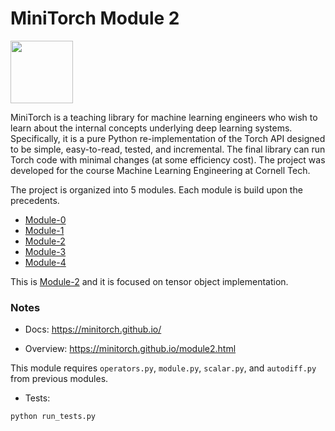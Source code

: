 # MiniTorch Module 2

<img src="https://minitorch.github.io/_images/match.png" width="100px">

MiniTorch is a teaching library for machine learning engineers who wish to learn about the internal concepts underlying deep learning systems. Specifically, it is a pure Python re-implementation of the Torch API designed to be simple, easy-to-read, tested, and incremental. The final library can run Torch code with minimal changes (at some efficiency cost). The project was developed for the course Machine Learning Engineering at Cornell Tech.

The project is organized into 5 modules. Each module is build upon the precedents.
* [Module-0](https://github.com/Mountagha/minitorch-module-0)
* [Module-1](https://github.com/Mountagha/minitorch-module-1)
* [Module-2](https://github.com/Mountagha/minitorch-module-2)
* [Module-3](https://github.com/Mountagha/minitorch-module-3)
* [Module-4](https://github.com/Mountagha/minitorch-module-4)

This is [Module-2](https://github.com/Mountagha/Module-2) and it is focused on tensor object implementation.

### Notes

* Docs: https://minitorch.github.io/

* Overview: https://minitorch.github.io/module2.html

This module requires `operators.py`, `module.py`, `scalar.py`, and `autodiff.py` from previous modules.

* Tests:

```
python run_tests.py
```